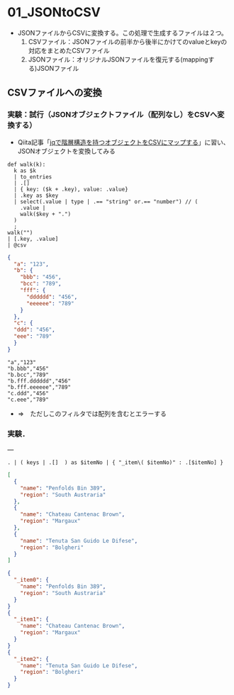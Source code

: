 # 01_JSONtoCSV
- JSONファイルからCSVに変換する。この処理で生成するファイルは２つ。
  1. CSVファイル：JSONファイルの前半から後半にかけてのvalueとkeyの対応をまとめたCSVファイル
  2. JSONファイル：オリジナルJSONファイルを復元する(mappingする)JSONファイル

## CSVファイルへの変換

### 実験：試行（JSONオブジェクトファイル（配列なし）をCSVへ変換する）
- Qiita記事「[jqで階層構造を持つオブジェクトをCSVにマップする](https://qiita.com/ma2saka/items/210ad80d36a49a1dd694)」に習い、JSONオブジェクトを変換してみる

```
def walk(k):
  k as $k
  | to_entries
  | .[]
  | { key: ($k + .key), value: .value}
  | .key as $key
  | select(.value | type | .== "string" or.== "number") // (
    .value | 
    walk($key + ".")
  )
  ;
walk("")
| [.key, .value] 
| @csv
```

```JSON
{
  "a": "123",
  "b": {
    "bbb": "456",
    "bcc": "789",
    "fff": {
      "dddddd": "456",
      "eeeeee": "789"
    }
  },
  "c": {
  "ddd": "456",
  "eee": "789"
  }
}
```

```CSV
"a","123"
"b.bbb","456"
"b.bcc","789"
"b.fff.dddddd","456"
"b.fff.eeeeee","789"
"c.ddd","456"
"c.eee","789"
```

- ⇒　ただしこのフィルタでは配列を含むとエラーする

### 実験．
― 
```
. | ( keys | .[]  ) as $itemNo | { "_item\( $itemNo)" : .[$itemNo] } 
```

```JSON
[
  {
    "name": "Penfolds Bin 389",
    "region": "South Austraria"
  },
  {
    "name": "Chateau Cantenac Brown",
    "region": "Margaux"
  },
  {
    "name": "Tenuta San Guido Le Difese",
    "region": "Bolgheri"
  }
]
```

```JSON
{
  "_item0": {
    "name": "Penfolds Bin 389",
    "region": "South Austraria"
  }
}
{
  "_item1": {
    "name": "Chateau Cantenac Brown",
    "region": "Margaux"
  }
}
{
  "_item2": {
    "name": "Tenuta San Guido Le Difese",
    "region": "Bolgheri"
  }
}
```

